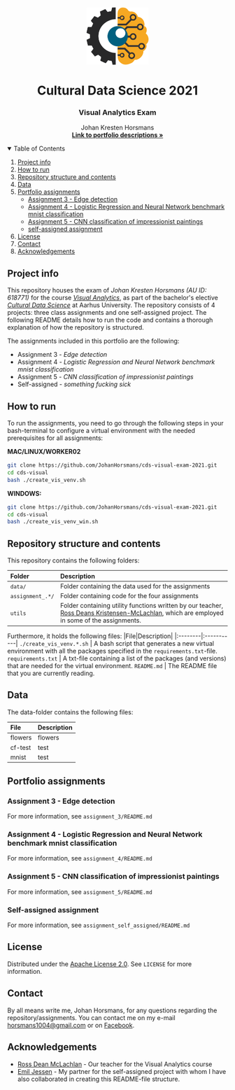 <!-- PROJECT LOGO -->
<br />
<p align="center">
  <a href="https://github.com/JohanHorsmans/cds-visual-exam-2021">
    <img src="README_images/computer vision.png" alt="Logo" width="142" height="131">
  </a>
  
  <h1 align="center">Cultural Data Science 2021</h1> 
  <h3 align="center">Visual Analytics Exam</h3> 


  <p align="center">
    Johan Kresten Horsmans
    <br />
    <a href="https://github.com/JohanHorsmans/cds-visual-exam-2021.pdf"><strong>Link to portfolio descriptions »</strong></a>
    <br />
  </p>
</p>


<!-- TABLE OF CONTENTS -->
<details open="open">
  <summary>Table of Contents</summary>
  <ol>
    <li><a href="#project-info">Project info</a></li>
    <li><a href="#how-to-run">How to run</a></li>
    <li><a href="#repository-structure-and-contents">Repository structure and contents</a></li>
    <li><a href="#data">Data</a></li>
    <li>
      <a href="#portfolio-assignments">Portfolio assignments</a>
      <ul>
        <li><a href="#assignment-3---edge-detection">Assignment 3 - Edge detection</a></li>
        <li><a href="#assignment-4---logistic-regression-and-neural-network-benchmark-mnist-classification">Assignment 4 - Logistic Regression and Neural Network benchmark mnist classification</a></li>
        <li><a href="#assignment-5---cnn-classification-of-impressionist-paintings">Assignment 5 - CNN classification of impressionist paintings</a></li>
        <li><a href="#self-assigned-assignment">self-assigned assignment</a></li>
      </ul>
    </li>
    <li><a href="#license">License</a></li>
    <li><a href="#contact">Contact</a></li>
    <li><a href="#acknowledgements">Acknowledgements</a></li>
  </ol>
</details>


<!-- PROJECT INFO -->
## Project info

This repository houses the exam of _Johan Kresten Horsmans (AU ID: 618771)_ for the course [_Visual Analytics_](https://kursuskatalog.au.dk/en/course/101992/Visual-Analytics), as part of the bachelor's elective [_Cultural Data Science_](https://bachelor.au.dk/en/supplementary-subject/culturaldatascience/) at Aarhus University. The repository consists of 4 projects: three class assignments and one self-assigned project. The following README details how to run the code and contains a thorough explanation of how the repository is structured.

The assignments included in this portfolio are the following:
* Assignment 3 - _Edge detection_
* Assignment 4 - _Logistic Regression and Neural Network benchmark mnist classification_
* Assignment 5 - _CNN classification of impressionist paintings_
* Self-assigned - _something fucking sick_

<!-- HOW TO RUN -->
## How to run

To run the assignments, you need to go through the following steps in your bash-terminal to configure a virtual environment with the needed prerequisites for all assignments:

__MAC/LINUX/WORKER02__
```bash
git clone https://github.com/JohanHorsmans/cds-visual-exam-2021.git
cd cds-visual
bash ./create_vis_venv.sh
```
__WINDOWS:__
```bash
git clone https://github.com/JohanHorsmans/cds-visual-exam-2021.git
cd cds-visual
bash ./create_vis_venv_win.sh
```

<!-- REPOSITORY STRUCTURE AND CONTENTS -->
## Repository structure and contents

This repository contains the following folders:

|Folder|Description|
|:--------|:-----------|
```data/```| Folder containing the data used for the assignments
```assignment_.*/``` | Folder containing code for the four assignments
```utils``` | Folder containing utility functions written by our teacher, [Ross Deans Kristensen-McLachlan](https://pure.au.dk/portal/en/persons/ross-deans-kristensenmclachlan(29ad140e-0785-4e07-bdc1-8af12f15856c).html), which are employed in some of the assignments.

Furthermore, it holds the following files:
|File|Description|
|:--------|:-----------|
```./create_vis_venv.*.sh``` | A bash script that generates a new virtual environment with all the packages specified in the ```requirements.txt```-file.
```requirements.txt``` | A txt-file containing a list of the packages (and versions) that are needed for the virtual environment.
```README.md``` | The README file that you are currently reading.

<!-- DATA -->
## Data

The data-folder contains the following files:

|File|Description|
|:--------|:-----------|
flowers | flowers
cf-test | test
mnist | test

<!-- PORTFOLIO ASSIGNMENTS -->
## Portfolio assignments

### Assignment 3 - Edge detection

For more information, see ```assignment_3/README.md```

### Assignment 4 - Logistic Regression and Neural Network benchmark mnist classification

For more information, see ```assignment_4/README.md```

### Assignment 5 - CNN classification of impressionist paintings

For more information, see ```assignment_5/README.md```

### Self-assigned assignment

For more information, see ```assignment_self_assigned/README.md```

<!-- LICENSE -->
## License
Distributed under the [Apache License 2.0](https://www.apache.org/licenses/LICENSE-2.0). See ```LICENSE``` for more information.

<!-- CONTACT -->
## Contact

By all means write me, Johan Horsmans, for any questions regarding the repository/assignments. You can contact me on my e-mail horsmans1004@gmail.com or on [Facebook](https://www.facebook.com/johan.horsmans/).

<!-- ACKNOWLEDGEMENTS -->
## Acknowledgements
* [Ross Dean McLachlan](https://pure.au.dk/portal/en/persons/ross-deans-kristensenmclachlan(29ad140e-0785-4e07-bdc1-8af12f15856c).html) - Our teacher for the Visual Analytics course
* [Emil Jessen](https://github.com/emiltj) - My partner for the self-assigned project with whom I have also collaborated in creating this README-file structure.
